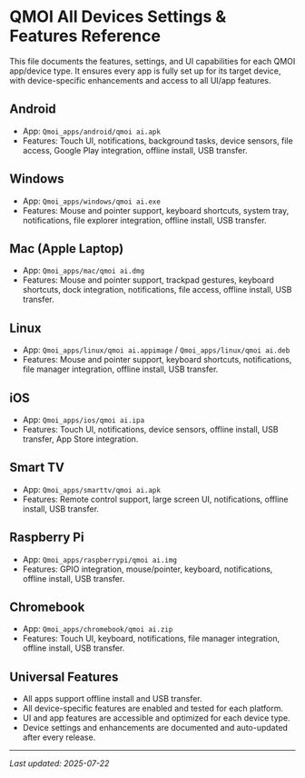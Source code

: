 # QMOI All Devices Settings & Features Reference

This file documents the features, settings, and UI capabilities for each QMOI app/device type. It ensures every app is fully set up for its target device, with device-specific enhancements and access to all UI/app features.

## Android

- App: `Qmoi_apps/android/qmoi ai.apk`
- Features: Touch UI, notifications, background tasks, device sensors, file access, Google Play integration, offline install, USB transfer.

## Windows

- App: `Qmoi_apps/windows/qmoi ai.exe`
- Features: Mouse and pointer support, keyboard shortcuts, system tray, notifications, file explorer integration, offline install, USB transfer.

## Mac (Apple Laptop)

- App: `Qmoi_apps/mac/qmoi ai.dmg`
- Features: Mouse and pointer support, trackpad gestures, keyboard shortcuts, dock integration, notifications, file access, offline install, USB transfer.

## Linux

- App: `Qmoi_apps/linux/qmoi ai.appimage` / `Qmoi_apps/linux/qmoi ai.deb`
- Features: Mouse and pointer support, keyboard shortcuts, notifications, file manager integration, offline install, USB transfer.

## iOS

- App: `Qmoi_apps/ios/qmoi ai.ipa`
- Features: Touch UI, notifications, device sensors, offline install, USB transfer, App Store integration.

## Smart TV

- App: `Qmoi_apps/smarttv/qmoi ai.apk`
- Features: Remote control support, large screen UI, notifications, offline install, USB transfer.

## Raspberry Pi

- App: `Qmoi_apps/raspberrypi/qmoi ai.img`
- Features: GPIO integration, mouse/pointer, keyboard, notifications, offline install, USB transfer.

## Chromebook

- App: `Qmoi_apps/chromebook/qmoi ai.zip`
- Features: Touch UI, keyboard, notifications, file manager integration, offline install, USB transfer.

## Universal Features

- All apps support offline install and USB transfer.
- All device-specific features are enabled and tested for each platform.
- UI and app features are accessible and optimized for each device type.
- Device settings and enhancements are documented and auto-updated after every release.

---

_Last updated: 2025-07-22_
